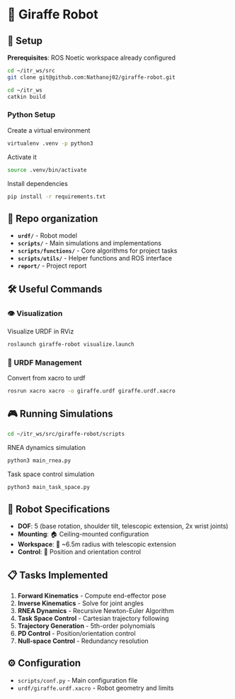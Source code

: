 # 🦒 Giraffe Robot

## 🚀 Setup
**Prerequisites**: ROS Noetic workspace already configured

```bash
cd ~/itr_ws/src
git clone git@github.com:Nathanoj02/giraffe-robot.git

cd ~/itr_ws
catkin build
```

### Python Setup
Create a virtual environment
```bash
virtualenv .venv -p python3
```

Activate it
```bash
source .venv/bin/activate
```

Install dependencies
```bash
pip install -r requirements.txt
```

## 📁 Repo organization
- **`urdf/`** - Robot model
- **`scripts/`** - Main simulations and implementations  
- **`scripts/functions/`** - Core algorithms for project tasks
- **`scripts/utils/`** - Helper functions and ROS interface
- **`report/`** - Project report

## 🛠️ Useful Commands

### 👁️ Visualization
Visualize URDF in RViz
```bash
roslaunch giraffe-robot visualize.launch
```

### 🔧 URDF Management
Convert from xacro to urdf
```bash
rosrun xacro xacro -o giraffe.urdf giraffe.urdf.xacro
```

## 🎮 Running Simulations
```bash
cd ~/itr_ws/src/giraffe-robot/scripts
```

RNEA dynamics simulation
```bash
python3 main_rnea.py
```

Task space control simulation
```bash
python3 main_task_space.py
```

## 🤖 Robot Specifications
- **DOF**: 5 (base rotation, shoulder tilt, telescopic extension, 2x wrist joints)
- **Mounting**: 🏠 Ceiling-mounted configuration
- **Workspace**: 📏 ~6.5m radius with telescopic extension
- **Control**: 🎯 Position and orientation control

## 📋 Tasks Implemented
1. **Forward Kinematics** - Compute end-effector pose
2. **Inverse Kinematics** - Solve for joint angles
3. **RNEA Dynamics** - Recursive Newton-Euler Algorithm
4. **Task Space Control** - Cartesian trajectory following
5. **Trajectory Generation** - 5th-order polynomials
6. **PD Control** - Position/orientation control
7. **Null-space Control** - Redundancy resolution

## ⚙️ Configuration
- `scripts/conf.py` - Main configuration file
- `urdf/giraffe.urdf.xacro` - Robot geometry and limits
